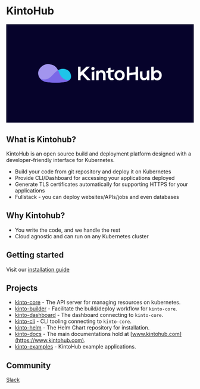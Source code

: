 # KintoHub

![assets/kintohub-og.png](assets/kintohub-og.png)
## What is Kintohub?

KintoHub is an open source build and deployment platform designed with a developer-friendly interface for Kubernetes.

- Build your code from git repository and deploy it on Kubernetes
- Provide CLI/Dashboard for accessing your applications deployed
- Generate TLS certificates automatically for supporting HTTPS for your applications    
- Fullstack - you can deploy websites/APIs/jobs and even databases

## Why Kintohub?

- You write the code, and we handle the rest
- Cloud agnostic and can run on any Kubernetes cluster

## Getting started

Visit our [installation guide](https://www.kintohub.com/getting-started/installation)

## Projects

- [kinto-core](https://github.com/kintoproj/kinto-core) - The API server for managing resources on kubernetes.
- [kinto-builder](https://github.com/kintoproj/kinto-core) - Facilitate the build/deploy workflow for `kinto-core`.
- [kinto-dashboard](https://github.com/kintoproj/kinto-core) - The dashboard connecting to  `kinto-core`.
- [kinto-cli](https://github.com/kintoproj/kinto-cli) - CLI tooling connecting to `kinto-core`.
- [kinto-helm](https://github.com/kintoproj/kinto-helm) - The Helm Chart repository for installation.
- [kinto-docs](https://github.com/kintoproj/kinto-docs) - The main documentations hold at [www.kintohub.com](https://www.kintohub.com).
- [kinto-examples](https://github.com/kintoproj/kinto-examples) - KintoHub example applications.

## Community

[Slack](https://join.slack.com/t/kintogoons/shared_invite/zt-mu6bvg79-BmkkdMRRwohJioZggXVYeA)
